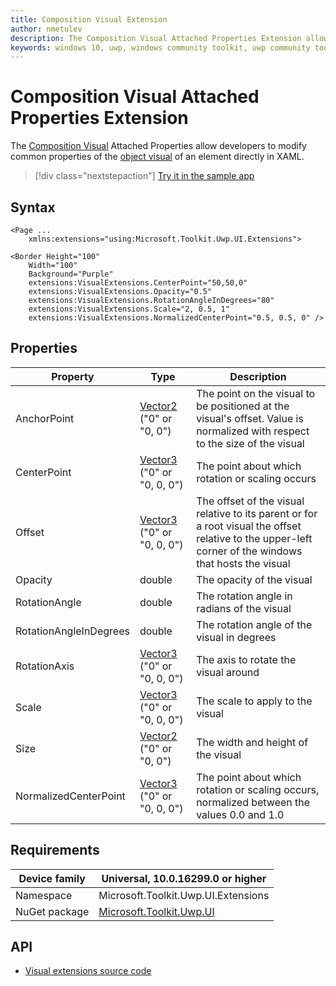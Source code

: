 ```yaml
---
title: Composition Visual Extension 
author: nmetulev
description: The Composition Visual Attached Properties Extension allow Composition Visual Properties to be modified directly in XAML
keywords: windows 10, uwp, windows community toolkit, uwp community toolkit, uwp toolkit, Visual, composition, xaml, attached property
---
```


# Composition Visual Attached Properties Extension

The [Composition Visual](https://docs.microsoft.com/dotnet/api/microsoft.toolkit.uwp.ui.extensions.visualextensions) Attached Properties allow developers to modify common properties of the [object visual](https://docs.microsoft.com/uwp/api/Windows.UI.Composition.Visual) of an element directly in XAML.

> [!div class="nextstepaction"]
> [Try it in the sample app](uwpct://Extensions?sample=Visual%20Extensions)

## Syntax

```xaml
<Page ...
    xmlns:extensions="using:Microsoft.Toolkit.Uwp.UI.Extensions">

<Border Height="100"
	Width="100"
	Background="Purple"
	extensions:VisualExtensions.CenterPoint="50,50,0"
	extensions:VisualExtensions.Opacity="0.5"
	extensions:VisualExtensions.RotationAngleInDegrees="80"
	extensions:VisualExtensions.Scale="2, 0.5, 1"
	extensions:VisualExtensions.NormalizedCenterPoint="0.5, 0.5, 0" />
```

## Properties

| Property | Type | Description |
| -- | -- | -- |
| AnchorPoint | [Vector2](https://docs.microsoft.com/uwp/api/Windows.Foundation.Numerics.Vector2) ("0" or "0, 0") | The point on the visual to be positioned at the visual's offset. Value is normalized with respect to the size of the visual |
| CenterPoint | [Vector3](https://docs.microsoft.com/uwp/api/Windows.Foundation.Numerics.Vector3) ("0" or "0, 0, 0") | The point about which rotation or scaling occurs |
| Offset | [Vector3](https://docs.microsoft.com/uwp/api/Windows.Foundation.Numerics.Vector3) ("0" or "0, 0, 0") | The offset of the visual relative to its parent or for a root visual the offset relative to the upper-left corner of the windows that hosts the visual |
| Opacity | double | The opacity of the visual |
| RotationAngle | double | The rotation angle in radians of the visual |
| RotationAngleInDegrees | double | The rotation angle of the visual in degrees |
| RotationAxis | [Vector3](https://docs.microsoft.com/uwp/api/Windows.Foundation.Numerics.Vector3) ("0" or "0, 0, 0") | The axis to rotate the visual around |
| Scale | [Vector3](https://docs.microsoft.com/uwp/api/Windows.Foundation.Numerics.Vector3) ("0" or "0, 0, 0") | The scale to apply to the visual |
| Size | [Vector2](https://docs.microsoft.com/uwp/api/Windows.Foundation.Numerics.Vector2) ("0" or "0, 0") | The width and height of the visual |
| NormalizedCenterPoint | [Vector3](https://docs.microsoft.com/uwp/api/Windows.Foundation.Numerics.Vector3) ("0" or "0, 0, 0") | The point about which rotation or scaling occurs, normalized between the values 0.0 and 1.0 |

## Requirements

| Device family | Universal, 10.0.16299.0 or higher |
| --- | --- |
| Namespace | Microsoft.Toolkit.Uwp.UI.Extensions |
| NuGet package | [Microsoft.Toolkit.Uwp.UI](https://www.nuget.org/packages/Microsoft.Toolkit.Uwp.UI/) |

## API

* [Visual extensions source code](https://github.com/Microsoft/WindowsCommunityToolkit//blob/master/Microsoft.Toolkit.Uwp.UI/Extensions/Visual/VisualExtensions.cs)
